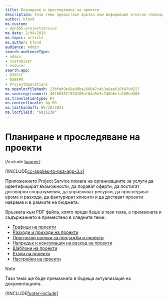 ```yaml
---
title: Планиране и проследяване на проекти
description: Тази тема предоставя връзка към информация относно планирането и проследяването в Project Service Automation.
author: kfend
ms.custom:
- dyn365-projectservice
ms.date: 2/04/2019
ms.topic: article
ms.author: kfend
audience: Admin
search.audienceType:
- admin
- customizer
- enduser
search.app:
- D365CE
- D365PS
- ProjectOperations
ms.openlocfilehash: 23bfab9e68a89ba268847c463a8ee618f479d227
ms.sourcegitcommit: 40f68387f594180af64a5e5c748b6efa188bd300
ms.translationtype: HT
ms.contentlocale: bg-BG
ms.lasthandoff: 05/10/2021
ms.locfileid: "6015138"
---
```

# <a name="project-planning-and-tracking"></a>Планиране и проследяване на проекти

[!include [banner](../../includes/psa-now-project-operations.md)]

[!INCLUDE[cc-applies-to-psa-app-3.x](../../includes/cc-applies-to-psa-app-3x.md)]

Приложението Project Service помага на организациите за услуги да идентифицират възможности, да подават оферти, да постигат договорни споразумения, да управляват ресурси, да проследяват време и разходи, да фактурират клиенти и да доставят проекти навреме и в рамките на бюджета. 

Връзката към PDF файла, която преди беше в тази тема, е премахната и съдържанието е преместено в следните теми:

- [Графици на проекти](../project-creating.md)
- [Разходи и приходи на проекти](../project-estimating.md)
- [Прогнозни оценки за продажби и проекти](../project-leveraging.md)
- [Напредък и консумация на разход на проекти](../project-tracking.md)
- [Шаблони на проекти](../project-templates.md)
- [Етапи на проекти](../project-stages.md)
- [Настройки на проекти](../project-settings.md)

> [!NOTE]
> Тази тема ще бъде премахната в бъдеща актуализация на документацията. 


[!INCLUDE[footer-include](../../includes/footer-banner.md)]